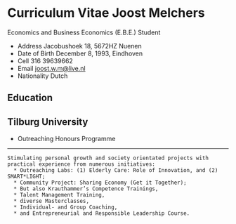 Curriculum Vitae Joost Melchers
===============================

Economics and Business Economics (E.B.E.) Student

* Address		Jacobushoek 18, 5672HZ Nuenen
* Date of Birth 	December 8, 1993, Eindhoven
* Cell 		316 39639662
* Email 		joost.w.m@live.nl 
* Nationality	Dutch

Education
----------
  Tilburg University
  --------------------
   * Outreaching Honours Programme
   --------------------------------
    Stimulating personal growth and society orientated projects with practical experience from numerous initiatives: 
      * Outreaching Labs: (1) Elderly Care: Role of Innovation, and (2) SMART*LIGHT; 
      * Community Project: Sharing Economy (Get it Together); 
      * But also Krauthammer’s Competence Trainings, 
      * Talent Management Training, 
      * diverse Masterclasses, 
      * Individual- and Group Coaching, 
      * and Entrepreneurial and Responsible Leadership Course. 
    
